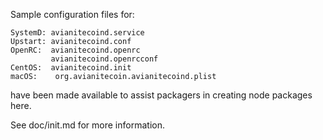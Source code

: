 Sample configuration files for:
```
SystemD: avianitecoind.service
Upstart: avianitecoind.conf
OpenRC:  avianitecoind.openrc
         avianitecoind.openrcconf
CentOS:  avianitecoind.init
macOS:    org.avianitecoin.avianitecoind.plist
```
have been made available to assist packagers in creating node packages here.

See doc/init.md for more information.

